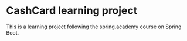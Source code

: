 # CashCard learning project
This is a learning project following the spring.academy course on Spring Boot.